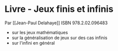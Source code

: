 # Livre - Jeux finis et infinis
Par [[Jean-Paul Delahaye]]
ISBN 978.2.02.096483

 - sur les jeux mathématiques
 - sur la généralisation de jeux sur des cas infinis
 - sur l'infini en général

